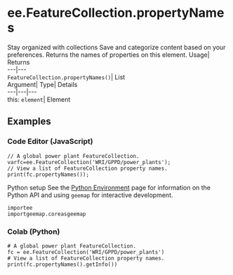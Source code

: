  
#  ee.FeatureCollection.propertyNames 
Stay organized with collections  Save and categorize content based on your preferences. 
Returns the names of properties on this element. Usage| Returns  
---|---  
`FeatureCollection.propertyNames()`| List  
Argument| Type| Details  
---|---|---  
this: `element`| Element  
## Examples
### Code Editor (JavaScript)
```
// A global power plant FeatureCollection.
varfc=ee.FeatureCollection('WRI/GPPD/power_plants');
// View a list of FeatureCollection property names.
print(fc.propertyNames());
```

Python setup
See the [ Python Environment](https://developers.google.com/earth-engine/guides/python_install) page for information on the Python API and using `geemap` for interactive development.
```
importee
importgeemap.coreasgeemap
```

### Colab (Python)
```
# A global power plant FeatureCollection.
fc = ee.FeatureCollection('WRI/GPPD/power_plants')
# View a list of FeatureCollection property names.
print(fc.propertyNames().getInfo())
```

